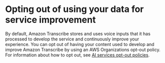 # Opting out of using your data for service improvement<a name="opt-out"></a>

By default, Amazon Transcribe stores and uses voice inputs that it has processed to develop the service and continuously improve your experience\. You can opt out of having your content used to develop and improve Amazon Transcribe by using an AWS Organizations opt\-out policy\. For information about how to opt out, see [AI services opt\-out policies](https://docs.aws.amazon.com/organizations/latest/userguide/orgs_manage_policies_ai-opt-out.html)\.